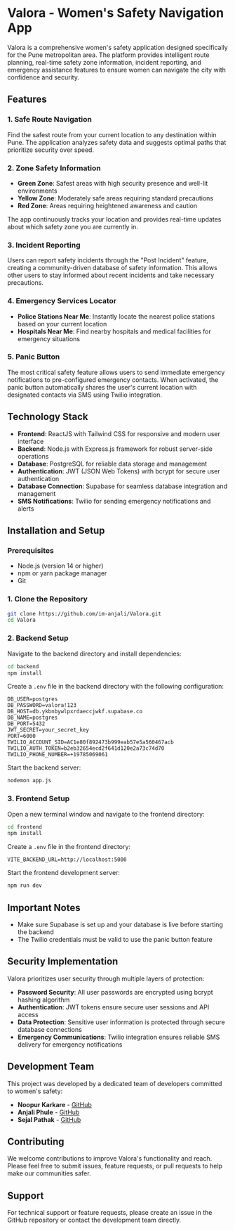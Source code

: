 # Valora - Women's Safety Navigation App

Valora is a comprehensive women's safety application designed specifically for the Pune metropolitan area. The platform provides intelligent route planning, real-time safety zone information, incident reporting, and emergency assistance features to ensure women can navigate the city with confidence and security.

## Features

### 1. Safe Route Navigation
Find the safest route from your current location to any destination within Pune. The application analyzes safety data and suggests optimal paths that prioritize security over speed.

### 2. Zone Safety Information
- **Green Zone**: Safest areas with high security presence and well-lit environments
- **Yellow Zone**: Moderately safe areas requiring standard precautions
- **Red Zone**: Areas requiring heightened awareness and caution

The app continuously tracks your location and provides real-time updates about which safety zone you are currently in.

### 3. Incident Reporting
Users can report safety incidents through the "Post Incident" feature, creating a community-driven database of safety information. This allows other users to stay informed about recent incidents and take necessary precautions.

### 4. Emergency Services Locator
- **Police Stations Near Me**: Instantly locate the nearest police stations based on your current location
- **Hospitals Near Me**: Find nearby hospitals and medical facilities for emergency situations

### 5. Panic Button
The most critical safety feature allows users to send immediate emergency notifications to pre-configured emergency contacts. When activated, the panic button automatically shares the user's current location with designated contacts via SMS using Twilio integration.

## Technology Stack

- **Frontend**: ReactJS with Tailwind CSS for responsive and modern user interface
- **Backend**: Node.js with Express.js framework for robust server-side operations
- **Database**: PostgreSQL for reliable data storage and management
- **Authentication**: JWT (JSON Web Tokens) with bcrypt for secure user authentication
- **Database Connection**: Supabase for seamless database integration and management
- **SMS Notifications**: Twilio for sending emergency notifications and alerts

## Installation and Setup

### Prerequisites
- Node.js (version 14 or higher)
- npm or yarn package manager
- Git

### 1. Clone the Repository
```bash
git clone https://github.com/im-anjali/Valora.git
cd Valora
```

### 2. Backend Setup
Navigate to the backend directory and install dependencies:
```bash
cd backend
npm install
```

Create a `.env` file in the backend directory with the following configuration:
```env
DB_USER=postgres
DB_PASSWORD=valora!123
DB_HOST=db.ykbnbywlpxrdaeccjwkf.supabase.co
DB_NAME=postgres
DB_PORT=5432
JWT_SECRET=your_secret_key
PORT=6000
TWILIO_ACCOUNT_SID=AC1e80f892473b999eab57e5a560467acb
TWILIO_AUTH_TOKEN=b2eb32654ecd2f641d120e2a73c74d70
TWILIO_PHONE_NUMBER=+19785069061
```

Start the backend server:
```bash
nodemon app.js
```

### 3. Frontend Setup
Open a new terminal window and navigate to the frontend directory:
```bash
cd frontend
npm install
```

Create a `.env` file in the frontend directory:
```env
VITE_BACKEND_URL=http://localhost:5000
```

Start the frontend development server:
```bash
npm run dev
```

## Important Notes

- Make sure Supabase is set up and your database is live before starting the backend
- The Twilio credentials must be valid to use the panic button feature

## Security Implementation

Valora prioritizes user security through multiple layers of protection:

- **Password Security**: All user passwords are encrypted using bcrypt hashing algorithm
- **Authentication**: JWT tokens ensure secure user sessions and API access
- **Data Protection**: Sensitive user information is protected through secure database connections
- **Emergency Communications**: Twilio integration ensures reliable SMS delivery for emergency notifications

## Development Team

This project was developed by a dedicated team of developers committed to women's safety:

- **Noopur Karkare** - [GitHub](https://github.com/noopur1811)
- **Anjali Phule** - [GitHub](https://github.com/im-anjali)
- **Sejal Pathak** - [GitHub](https://github.com/sej197)
  
## Contributing

We welcome contributions to improve Valora's functionality and reach. Please feel free to submit issues, feature requests, or pull requests to help make our communities safer.



## Support

For technical support or feature requests, please create an issue in the GitHub repository or contact the development team directly.
